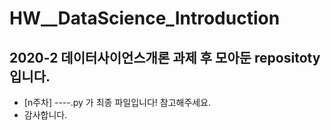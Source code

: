# HW__DataScience_Introduction
## 2020-2 데이터사이언스개론 과제 후 모아둔 repositoty입니다.
- [n주차] ----.py 가 최종 파일입니다! 참고해주세요.
- 감사합니다.
